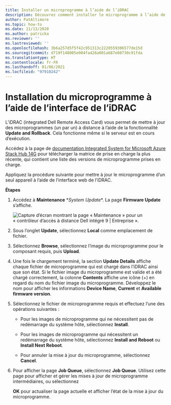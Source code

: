 ```yaml
---
title: Installer un microprogramme à l’aide de l’iDRAC
description: Découvrez comment installer le microprogramme à l’aide de l’iDRAC
author: PatAltimore
ms.topic: how-to
ms.date: 11/13/2020
ms.author: patricka
ms.reviewer: ''
ms.lastreviewed: ''
ms.openlocfilehash: 3b6a257d5f5f42c951313c2220559306577de15d
ms.sourcegitcommit: d719f148005e904fa426a001a687e80730c91fda
ms.translationtype: HT
ms.contentlocale: fr-FR
ms.lasthandoff: 01/06/2021
ms.locfileid: "97910242"
---
```

# <a name="installing-firmware-using-the-idrac-interface"></a>Installation du microprogramme à l’aide de l’interface de l’iDRAC

L’iDRAC (integrated Dell Remote Access Card) vous permet de mettre à jour des microprogrammes (un par un) à distance à l’aide de la fonctionnalité **Update and Rollback**. Cela fonctionne même si le serveur est en cours d’exécution.

Accédez à la page de [documentation Integrated System for Microsoft Azure Stack Hub 14G](https://www.dell.com/support/home/product-support/product/cloud-for-microsoft-azure-stack14g/docs) pour télécharger la matrice de prise en charge la plus récente, qui contient une liste des versions de microprogramme prises en charge.

Appliquez la procédure suivante pour mettre à jour le microprogramme d’un seul appareil à l’aide de l’interface web de l’iDRAC.

**Étapes**

1.  Accédez à **Maintenance** \**System Update**. La page **Firmware Update** s’affiche.

    ![Capture d’écran montrant la page « Maintenance » pour un « contrôleur d’accès à distance Dell intégré 9 | Entreprise ».](media/image-85.png)

2.  Sous l’onglet **Update**, sélectionnez **Local** comme emplacement de fichier.

3.  Sélectionnez **Browse**, sélectionnez l’image du microprogramme pour le composant requis, puis **Upload**.

4.  Une fois le chargement terminé, la section **Update Details** affiche chaque fichier de microprogramme qui est chargé dans l’iDRAC ainsi que son état. Si le fichier image du microprogramme est valide et a été chargé correctement, la colonne **Contents** affiche une icône (+) en regard du nom du fichier image du microprogramme. Développez le nom pour afficher les informations **Device Name**, **Current** et **Available firmware version**.

5.  Sélectionnez le fichier de microprogramme requis et effectuez l’une des opérations suivantes :

    -   Pour les images de microprogramme qui ne nécessitent pas de redémarrage du système hôte, sélectionnez **Install**.

    -   Pour les images de microprogramme qui nécessitent un redémarrage du système hôte, sélectionnez **Install and Reboot** ou **Install Next Reboot**.

    -   Pour annuler la mise à jour du microprogramme, sélectionnez **Cancel**.

6.  Pour afficher la page **Job Queue**, sélectionnez **Job Queue**. Utilisez cette page pour afficher et gérer les mises à jour de microprogramme intermédiaires, ou sélectionnez

    **OK** pour actualiser la page actuelle et afficher l’état de la mise à jour du microprogramme.
    
